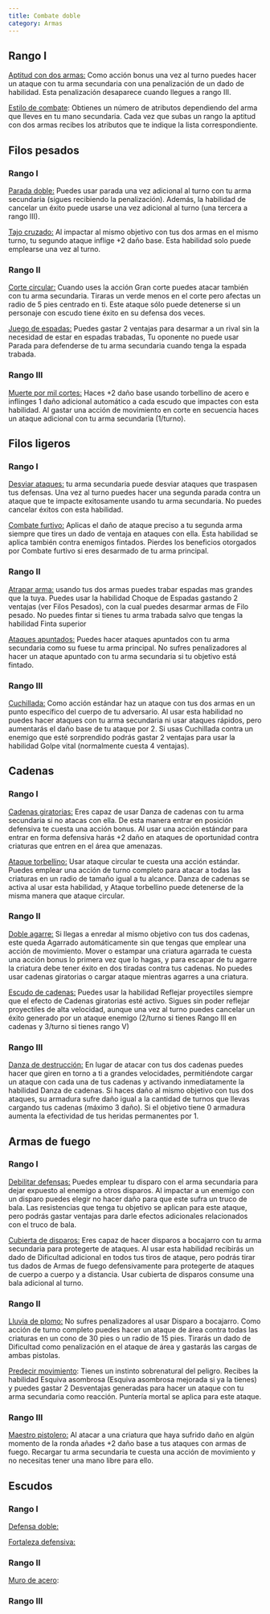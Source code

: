 ```yaml
---
title: Combate doble
category: Armas
---
```


## Rango I

<u>Aptitud con dos armas:</u> Como acción bonus una vez al turno puedes hacer un ataque con tu arma secundaria con una penalización de un dado de habilidad. Esta penalización desaparece cuando llegues a rango III.

<u>Estilo de combate</u>: Obtienes un número de atributos dependiendo del arma que lleves en tu mano secundaria. Cada vez que subas un rango la aptitud con dos armas recibes los atributos que te indique la lista correspondiente.

## Filos pesados

### Rango I

<u>Parada doble:</u> Puedes usar parada una vez adicional al turno con tu arma secundaria (sigues recibiendo la penalización). Además, la habilidad de cancelar un éxito puede usarse una vez adicional al turno (una tercera a rango III).

<u>Tajo cruzado:</u> Al impactar al mismo objetivo con tus dos armas en el mismo turno, tu segundo ataque inflige +2 daño base. Esta habilidad solo puede emplearse una vez al turno.

### Rango II

<u>Corte circular:</u> Cuando uses la acción Gran corte puedes atacar también con tu arma secundaria. Tiraras un verde menos en el corte pero afectas un radio de 5 pies centrado en ti. Este ataque sólo puede detenerse si un personaje con escudo tiene éxito en su defensa dos veces.

<u>Juego de espadas:</u> Puedes gastar 2 ventajas para desarmar a un rival sin la necesidad de estar en espadas trabadas, Tu oponente no puede usar Parada para defenderse de tu arma secundaria cuando tenga la espada trabada.

### Rango III

<u>Muerte por mil cortes:</u> Haces +2 daño base usando torbellino de acero e inflinges 1 daño adicional automático a cada escudo que impactes con esta habilidad. Al gastar una acción de movimiento en corte en secuencia haces un ataque adicional con tu arma secundaria (1/turno).

## Filos ligeros

### Rango I

<u>Desviar ataques:</u> tu arma secundaria puede desviar ataques que traspasen tus defensas. Una vez al turno puedes hacer una segunda parada contra un ataque que te impacte exitosamente usando tu arma secundaria. No puedes cancelar éxitos con esta habilidad.

<u>Combate furtivo:</u> Aplicas el daño de ataque preciso a tu segunda arma siempre que tires un dado de ventaja en ataques con ella. Esta habilidad se aplica también contra enemigos fintados. Pierdes los beneficios otorgados por Combate furtivo si eres desarmado de tu arma principal.

### Rango II

<u>Atrapar arma:</u> usando tus dos armas puedes trabar espadas mas grandes que la tuya. Puedes usar la habilidad Choque de Espadas gastando 2 ventajas (ver Filos Pesados), con la cual puedes desarmar armas de Filo pesado. No puedes fintar si tienes tu arma trabada salvo que tengas la habilidad Finta superior

<u>Ataques apuntados:</u> Puedes hacer ataques apuntados con tu arma secundaria como su fuese tu arma principal. No sufres penalizadores al hacer un ataque apuntado con tu arma secundaria si tu objetivo está fintado.

### Rango III

<u>Cuchillada:</u> Como acción estándar haz un ataque con tus dos armas en un punto específico del cuerpo de tu adversario. Al usar esta habilidad no puedes hacer ataques con tu arma secundaria ni usar ataques rápidos, pero aumentarás el daño base de tu ataque por 2. Si usas Cuchillada contra un enemigo que esté sorprendido podrás gastar 2 ventajas para usar la habilidad Golpe vital (normalmente cuesta 4 ventajas).

## Cadenas

### Rango I

<u>Cadenas giratorias:</u> Eres capaz de usar Danza de cadenas con tu arma secundaria si no atacas con ella. De esta manera entrar en posición defensiva te cuesta una acción bonus. Al usar una acción estándar para entrar en forma defensiva harás +2 daño en ataques de oportunidad contra criaturas que entren en el área que amenazas. 

<u>Ataque torbellino:</u> Usar ataque circular te cuesta una acción estándar. Puedes emplear una acción de turno completo para atacar a todas las criaturas en un radio de tamaño igual a tu alcance. Danza de cadenas se activa al usar esta habilidad, y Ataque torbellino puede detenerse de la misma manera que ataque circular.

### Rango II

<u>Doble agarre:</u> Si llegas a enredar al mismo objetivo con tus dos cadenas, este queda Agarrado automáticamente sin que tengas que emplear una acción de movimiento. Mover o estampar una criatura agarrada te cuesta una acción bonus lo primera vez que lo hagas, y para escapar de tu agarre la criatura debe tener éxito en dos tiradas contra tus cadenas. No puedes usar cadenas giratorias o cargar ataque mientras agarres a una criatura.

<u>Escudo de cadenas:</u> Puedes usar la habilidad Reflejar proyectiles siempre que el efecto de Cadenas giratorias esté activo. Sigues sin poder reflejar proyectiles de alta velocidad, aunque una vez al turno puedes cancelar un éxito generado por un ataque enemigo (2/turno si tienes Rango III en cadenas y 3/turno si tienes rango V)

### Rango III

<u>Danza de destrucción:</u> En lugar de atacar con tus dos cadenas puedes hacer que giren en torno a ti a grandes velocidades, permitiéndote cargar un ataque con cada una de tus cadenas y activando inmediatamente la habilidad Danza de cadenas. Si haces daño al mismo objetivo con tus dos ataques, su armadura sufre daño igual a la cantidad de turnos que llevas cargando tus cadenas (máximo 3 daño). Si el objetivo tiene 0 armadura aumenta la efectividad de tus heridas permanentes por 1.

## Armas de fuego

### Rango I

<u>Debilitar defensas:</u> Puedes emplear tu disparo con el arma secundaria para dejar expuesto al enemigo a otros disparos. Al impactar a un enemigo con un disparo puedes elegir no hacer daño para que este sufra un truco de bala. Las resistencias que tenga tu objetivo se aplican para este ataque, pero podrás gastar ventajas para darle efectos adicionales relacionados con el truco de bala. 

<u>Cubierta de disparos:</u> Eres capaz de hacer disparos a bocajarro con tu arma secundaria para protegerte de ataques. Al usar esta habilidad recibirás un dado de Dificultad adicional en todos tus tiros de ataque, pero podrás tirar tus dados de Armas de fuego defensivamente para protegerte de ataques de cuerpo a cuerpo y a distancia. Usar cubierta de disparos consume una bala adicional al turno.

### Rango II

<u>Lluvia de plomo:</u> No sufres penalizadores al usar Disparo a bocajarro. Como acción de turno completo puedes hacer un ataque de área contra todas las criaturas en un cono de 30 pies o un radio de 15 pies. Tirarás un dado de Dificultad como penalización en el ataque de área y gastarás las cargas de ambas pistolas.

<u>Predecir movimiento</u>: Tienes un instinto sobrenatural del peligro. Recibes la habilidad Esquiva asombrosa (Esquiva asombrosa mejorada si ya la tienes) y puedes gastar 2 Desventajas generadas para hacer un ataque con tu arma secundaria como reacción. Puntería mortal se aplica para este ataque.

### Rango III

<u>Maestro pistolero:</u> Al atacar a una criatura que haya sufrido daño en algún momento de la ronda añades +2 daño base a tus ataques con armas de fuego. Recargar tu arma secundaria te cuesta una acción de movimiento y no necesitas tener una mano libre para ello. 

## Escudos

### Rango I

<u>Defensa doble:</u> 

<u>Fortaleza defensiva:</u> 

### Rango II

<u>Muro de acero</u>:

### Rango III
